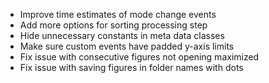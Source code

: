 - Improve time estimates of mode change events
- Add more options for sorting processing step
- Hide unnecessary constants in meta data classes
- Make sure custom events have padded y-axis limits
- Fix issue with consecutive figures not opening maximized
- Fix issue with saving figures in folder names with dots